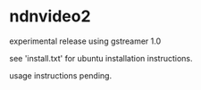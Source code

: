 ndnvideo2
=========

experimental release using gstreamer 1.0 

see 'install.txt' for ubuntu installation instructions. 

usage instructions pending. 

